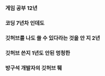 ### 게임 공부 12년
### 코딩 7년차 인데도
### 깃허브를 나도 쓸 수 있다라는 것을 안 지 2년
### 깃허브 쓴지 1년도 안된 멍청한
### 방구석 개발자의 깃허브 퉤

<!--
**goldfrosch/goldfrosch** is a ✨ _special_ ✨ repository because its `README.md` (this file) appears on your GitHub profile.

Here are some ideas to get you started:

- 🔭 I’m currently working on ...
- 🌱 I’m currently learning ...
- 👯 I’m looking to collaborate on ...
- 🤔 I’m looking for help with ...
- 💬 Ask me about ...
- 📫 How to reach me: ...
- 😄 Pronouns: ...
- ⚡ Fun fact: ...
-->
